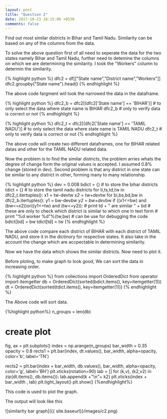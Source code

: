 ```yaml
---
layout: post
title: "Question 2"
date: 2017-10-23 18:15:00 +0530
comments: false
---
```


Find out most similar districts in Bihar and Tamil Nadu. Similarity can be based on any of the columns from the data.

To solve the above question first of all need to seperate the data for the two states namely Bihar and Tamil Nadu, further need to detemine the columns on which we are determining the similarity. I took the "Workers" column to determin the similarity.

{% highlight python %}
dfc2 = df[["State name","District name","Workers"]]
dfc2.groupby("State name").head()
{% endhighlight %}

The above code fargment wiil took the narrowed the data in the dataframe.

{% highlight python %}
dfc2_b = dfc2[(dfc2['State name'] == 'BIHAR')]   # to only select the data where state name is BIHAR
dfc2_b                                           # only to verify data is correct or not
{% endhighlight %}

{% highlight python %}
dfc2_t = dfc2[(dfc2['State name'] == 'TAMIL NADU')]   # to only select the data where state name is TAMIL NADU
dfc2_t                                                # only to verify data is correct or not
{% endhighlight %}

The above code will create two different dataframes, one for BIHAR related datas and other for the TAMIL NADU related data.

Now the problem is to find the similar districts, the problem arries whats the degree of change form the original values is accepted. I assumed 0.8% change (stored in dev). Second problem is that any district in one state can be similar to any district in other, forming many to many relationship.

{% highlight python %}
dev = 0.008
bdict = {}                                                    # to store the bihar districts
tdict = {}                                                    # to store the tamil nadu districts
for ti,ts,td,tw in dfc2_t.itertuples():
    x1 = tw-dev*tw
    x2 = tw+dev*tw
    for bi,bs,bd,bw in dfc2_b.itertuples():
        y1 = bw-dev*bw
        y2 = bw+dev*bw
        if ((x1<=bw) and (bw<=x2))or((y1<=tw) and (tw<=y2)):
          #  print td + " are similar " + bd                  # these are only to check which district is similar to which one in text form
          #  print "%d worker %d"%(tw,bw)                     # can be use for debugging the code   
            bdict[bd] = bw
            tdict[td] = tw
{% endhighlight %}

The above code compare each district of BIHAR with each district of TAMIL NADU, and store it in the dictinory for respective states. It also take in the account the change which are accpectable in determining similarity.

Now we have the data which shows the similar districts. Now need to plot it.

Before ploting, to make graph to look good, We can sort the data in increasing order.

{% highlight python %}
from collections import OrderedDict
from operator import itemgetter
db = OrderedDict(sorted(bdict.items(), key=itemgetter(1)))
dt = OrderedDict(sorted(tdict.items(), key=itemgetter(1)))
{% endhighlight %}

The Above code will sort data.

{%highlight python%}
n_groups = len(db)
# create plot
fig, ax = plt.subplots()
index = np.arange(n_groups)
bar_width = 0.35
opacity = 0.8
rects1 = plt.bar(index, dt.values(), bar_width,
                alpha=opacity,
                color='b',
                label='TN')

rects2 = plt.bar(index + bar_width, db.values(), bar_width,
                alpha=opacity,
                color='g',
                label='BH')
plt.xticks(rotation=90)
lab = []
for (k,v), (k2,v2) in zip(dt.items(), db.items()):
    lab.append(k +"\n"+ k2)
plt.xticks(index + bar_width , lab)
plt.tight_layout()
plt.show()
{%endhighlight%}

This code is used to plot the graph.

The output will look like this

![similarity bar graph]({{ site.baseurl}}/images/c2.png)

